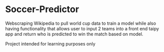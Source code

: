 # Soccer-Predictor

Webscraping Wikipedia to pull world cup data to train a model while also having functionality that allows user to input 2 teams into a front end taipy app and return who is predicted to win the match based on model.

Project intended for learning purposes only
